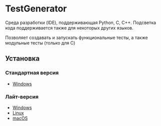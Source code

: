 # TestGenerator

Среда разработки (IDE), поддерживающая Python, C, C++.
Подсветка кода поддерживается также для некоторых других языков.

Позволяет создавать и запускать функциональные тесты, а также модульные тесты (только для C)

## Установка

### Стандартная версия

- [Windows](https://firebasestorage.googleapis.com/v0/b/gpt-chat-bf384.appspot.com/o/releases%2Fwindows.zip?alt=media)

### Лайт-версия

- [Windows](https://firebasestorage.googleapis.com/v0/b/gpt-chat-bf384.appspot.com/o/releases%2Fwindows-lite.zip?alt=media)
- [Linux](https://firebasestorage.googleapis.com/v0/b/gpt-chat-bf384.appspot.com/o/releases%2Flinux-lite.zip?alt=media)
- [macOS](https://firebasestorage.googleapis.com/v0/b/gpt-chat-bf384.appspot.com/o/releases%2Fmacos-lite.zip?alt=media)

